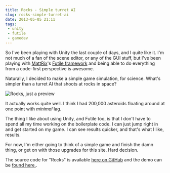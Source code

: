 ```yaml
---
title: Rocks - Simple turret AI
slug: rocks-simple-turret-ai
date: 2013-05-05 21:11
tags: 
 - unity
 - futile
 - gamedev
---
```

So I've been playing with Unity the last couple of days, and I quite like it. I'm not much of a fan of the scene editor, or any of the GUI stuff, but I've been playing with [MattRix](https://twitter.com/MattRix/)'s [Futile framework](https://github.com/MattRix/Futile) and being able to do everything from a code-first perspective is awesome.

Naturally, I decided to make a simple game simulation, for science. What's simpler than a turret AI that shoots at rocks in space?

![Rocks, just a preview](http://i.imgur.com/HEDGi7y.png)

It actually works quite well. I think I had 200,000 asteroids floating around at one point with *minimal* lag. 

The thing I like about using Unity, and Futile too, is that I don't have to spend all my time working on the boilerplate code. I can just jump right in and get started on my game. I can see results quicker, and that's what I like, results.

For now, I'm either going to think of a simple game and finish the damn thing, or get on with those upgrades for this site. Hard decision.

The source code for "Rocks" is available [here on GitHub](https://github.com/Imdsm/Rocks) and the demo can be [found here.](http://gamedev.adamkdean.co.uk/Rocks/).